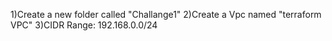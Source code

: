 1)Create a new folder called "Challange1"
2)Create a Vpc named "terraform VPC"
3)CIDR Range: 192.168.0.0/24
